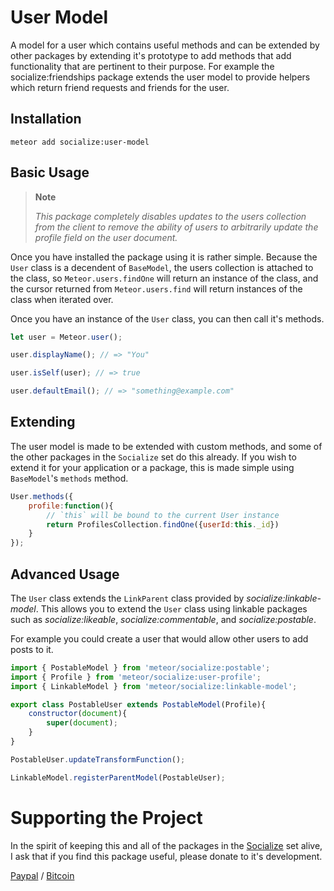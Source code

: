 # User Model #

A model for a user which contains useful methods and can be extended by other packages by extending it's prototype to add methods that add functionality that are pertinent to their purpose. For example the socialize:friendships package extends the user model to provide helpers which return friend requests and friends for the user.

## Installation ##

```
meteor add socialize:user-model
```

## Basic Usage ##

> __Note__
>    
> _This package completely disables updates to the users collection from the client to remove the ability of users to arbitrarily update the profile field on the user document._

Once you have installed the package using it is rather simple. Because the `User` class is a decendent of `BaseModel`, the users collection is attached to the class, so `Meteor.users.findOne` will return an instance of the class, and the cursor returned from `Meteor.users.find` will return instances of the class when iterated over.

Once you have an instance of the `User` class, you can then call it's methods.

```javascript
let user = Meteor.user();

user.displayName(); // => "You"

user.isSelf(user); // => true

user.defaultEmail(); // => "something@example.com"
```

## Extending ##

The user model is made to be extended with custom methods, and some of the other packages in the `Socialize` set do this already. If you wish to extend it for your application or a package, this is made simple using `BaseModel`'s `methods` method.

```javascript
User.methods({
    profile:function(){
        // `this` will be bound to the current User instance
        return ProfilesCollection.findOne({userId:this._id})
    }
});
```

## Advanced Usage ##

The `User` class extends the `LinkParent` class provided by _socialize:linkable-model_. This allows you to extend the `User` class using linkable packages such as _socialize:likeable_, _socialize:commentable_, and _socialize:postable_.

For example you could create a user that would allow other users to add posts to it.

```javascript
import { PostableModel } from 'meteor/socialize:postable';
import { Profile } from 'meteor/socialize:user-profile';
import { LinkableModel } from 'meteor/socialize:linkable-model';

export class PostableUser extends PostableModel(Profile){
    constructor(document){
        super(document);
    }
}

PostableUser.updateTransformFunction();

LinkableModel.registerParentModel(PostableUser);
```

# Supporting the Project #
In the spirit of keeping this and all of the packages in the [Socialize](https://atmospherejs.com/socialize) set alive, I ask that if you find this package useful, please donate to it's development.

[Paypal](https://www.paypal.me/copleykj) /  [Bitcoin](https://www.coinbase.com/checkouts/4a52f56a76e565c552b6ecf118461287)
